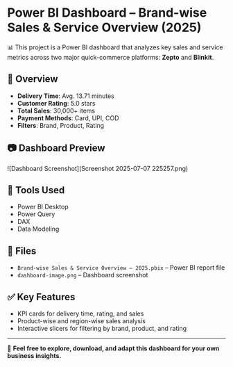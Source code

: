 # Power BI Dashboard – Brand-wise Sales & Service Overview (2025)

📊 This project is a Power BI dashboard that analyzes key sales and service metrics across two major quick-commerce platforms: **Zepto** and **Blinkit**.

## 🧾 Overview
- **Delivery Time**: Avg. 13.71 minutes
- **Customer Rating**: 5.0 stars
- **Total Sales**: 30,000+ items
- **Payment Methods**: Card, UPI, COD
- **Filters**: Brand, Product, Rating

## 📷 Dashboard Preview
![Dashboard Screenshot](Screenshot 2025-07-07 225257.png)

## 🔧 Tools Used
- Power BI Desktop
- Power Query
- DAX
- Data Modeling

## 📂 Files
- `Brand-wise Sales & Service Overview – 2025.pbix` – Power BI report file
- `dashboard-image.png` – Dashboard screenshot

## ✅ Key Features
- KPI cards for delivery time, rating, and sales
- Product-wise and region-wise sales analysis
- Interactive slicers for filtering by brand, product, and rating

---

🚀 **Feel free to explore, download, and adapt this dashboard for your own business insights.**

